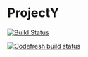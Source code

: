 # ProjectY 

[![Build Status](https://travis-ci.org/UniversityFinalProjects/ProjectY.svg?branch=development)](https://travis-ci.org/UniversityFinalProjects/ProjectY)

[![Codefresh build status]( https://g.codefresh.io/api/badges/build?repoOwner=UniversityFinalProjects&repoName=ProjectY&branch=development&pipelineName=ProjectYPipeline&accountName=stavalfi&type=cf-1)]( https://g.codefresh.io/repositories/UniversityFinalProjects/ProjectY/builds?filter=trigger:build;branch:development;service:5a0c546268e982000137f112~ProjectYPipeline)
